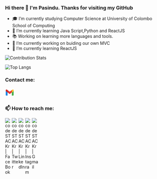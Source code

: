 ### Hi there 👋 I'm Pasindu. Thanks for visiting my GitHub

- 🎓 I’m currently studying Computer Science at University of Colombo School of Computing
- 🌱 I’m currently learning Java Script,Python and ReactJS
- 📚 Working on learning more languages and tools.
- 🔭 I’m currently working on buiding our own MVC
- 🌱 I’m currently learning ReactJS

![Contribution Stats](https://github-contribution-stats.vercel.app/api/?username=PasinduChanusha&layout=compact&theme=radical)

![Top Langs](https://github-readme-stats.vercel.app/api/top-langs/?username=PasinduChanusha&layout=compact&theme=radical)
<!-- [![Top Langs](https://github-readme-stats.vercel.app/api/top-langs/?username=PasinduChanusha&layout=compact)](https://github.com/PasinduChanusha/github-readme-stats) -->

###  Contact me:
<p align="left">
<a href="mailto:pasinduchanusha@gmail.com"><img height="30" src="https://github.com/PasinduChanusha/PasinduChanusha/blob/main/Images/icons8-gmail-48.png"></a>&nbsp;&nbsp;
</p>

### 📫 How to reach me:

[<img align="left" alt="codeSTACKr | FaceBook" width="22px" src="https://cdn.jsdelivr.net/npm/simple-icons@v3/icons/facebook.svg" />][facebook]
[<img align="left" alt="codeSTACKr | Twitter" width="22px" src="https://cdn.jsdelivr.net/npm/simple-icons@v3/icons/twitter.svg" />][twitter]
[<img align="left" alt="codeSTACKr | LinkedIn" width="22px" src="https://cdn.jsdelivr.net/npm/simple-icons@v3/icons/linkedin.svg" />][linkedin]
[<img align="left" alt="codeSTACKr | Instagram" width="22px" src="https://cdn.jsdelivr.net/npm/simple-icons@v3/icons/instagram.svg" />][instagram]
[<img align="left" alt="codeSTACKr | Gmail" width="22px" src="https://cdn.jsdelivr.net/npm/simple-icons@v3/icons/gmail.svg" />][Gmail]

[facebook]: https://www.facebook.com/pasindu.chanusha
[twitter]: https://twitter.com/PasinduChanusha
[linkedin]: https://www.linkedin.com/in/pasindu-chanusha-a70957189/
[instagram]: https://www.instagram.com/pasinduchanusha/
[gmail]: pasinduchanusha@gmail.com


<!-- ![Pasindus' github stats](https://github-readme-stats.vercel.app/api?username=PasinduChanusha&show_icons=true&theme=dracula)<br/> -->
<!-- <img align="left" alt="GIF" height="300px" src="https://github.com/PasinduChanusha/PasinduChanusha/blob/master/assets/giphy.gif">-->
